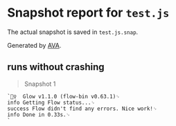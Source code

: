 # Snapshot report for `test.js`

The actual snapshot is saved in `test.js.snap`.

Generated by [AVA](https://ava.li).

## runs without crashing

> Snapshot 1

    `🕵️‍♀️  Glow v1.1.0 (flow-bin v0.63.1)␊
    info Getting Flow status...␊
    success Flow didn't find any errors. Nice work!␊
    info Done in 0.33s.␊
    `
